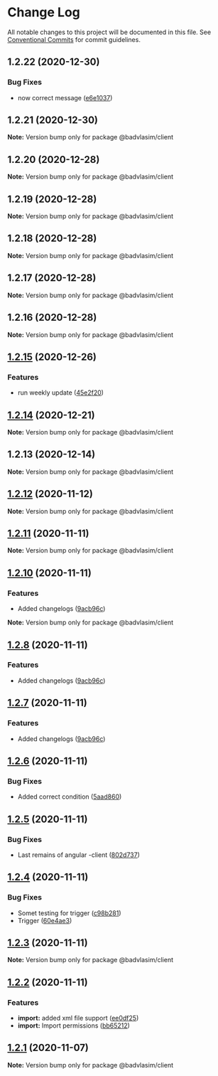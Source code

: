 # Change Log

All notable changes to this project will be documented in this file.
See [Conventional Commits](https://conventionalcommits.org) for commit guidelines.

## 1.2.22 (2020-12-30)


### Bug Fixes

* now correct message ([e6e1037](https://github.com/Badminton-Apps/core/commit/e6e10372c4613dcfa8bf167a76a049a4f1ed4d70))





## 1.2.21 (2020-12-30)

**Note:** Version bump only for package @badvlasim/client





## 1.2.20 (2020-12-28)

**Note:** Version bump only for package @badvlasim/client





## 1.2.19 (2020-12-28)

**Note:** Version bump only for package @badvlasim/client





## 1.2.18 (2020-12-28)

**Note:** Version bump only for package @badvlasim/client





## 1.2.17 (2020-12-28)

**Note:** Version bump only for package @badvlasim/client





## 1.2.16 (2020-12-28)

**Note:** Version bump only for package @badvlasim/client





## [1.2.15](https://github.com/Badminton-Apps/core/compare/v1.2.14...v1.2.15) (2020-12-26)


### Features

* run weekly update ([45e2f20](https://github.com/Badminton-Apps/core/commit/45e2f2087c127c81d068309feada5c0eeefc3426))






## [1.2.14](https://github.com/Badminton-Apps/core/compare/v1.2.13...v1.2.14) (2020-12-21)

**Note:** Version bump only for package @badvlasim/client






## 1.2.13 (2020-12-14)

**Note:** Version bump only for package @badvlasim/client






## [1.2.12](https://dev.azure.com/bad-vla-sim/ranking/_git/ranking/compare/v1.2.11...v1.2.12) (2020-11-12)

**Note:** Version bump only for package @badvlasim/client





## [1.2.11](https://dev.azure.com/bad-vla-sim/ranking/_git/ranking/compare/v1.2.10...v1.2.11) (2020-11-11)

**Note:** Version bump only for package @badvlasim/client






## [1.2.10](https://dev.azure.com/bad-vla-sim/ranking/_git/ranking/compare/v1.2.9...v1.2.10) (2020-11-11)


### Features

* Added changelogs ([9acb96c](https://dev.azure.com/bad-vla-sim/ranking/_git/ranking/commits/9acb96ce01a016b74ac6946c06d5c43082654496))







**Note:** Version bump only for package @badvlasim/client





## [1.2.8](https://dev.azure.com/bad-vla-sim/ranking/_git/ranking/compare/v1.2.9...v1.2.8) (2020-11-11)


### Features

* Added changelogs ([9acb96c](https://dev.azure.com/bad-vla-sim/ranking/_git/ranking/commits/9acb96ce01a016b74ac6946c06d5c43082654496))





## [1.2.7](https://dev.azure.com/bad-vla-sim/ranking/_git/ranking/compare/v1.2.9...v1.2.7) (2020-11-11)


### Features

* Added changelogs ([9acb96c](https://dev.azure.com/bad-vla-sim/ranking/_git/ranking/commits/9acb96ce01a016b74ac6946c06d5c43082654496))





## [1.2.6](https://dev.azure.com/bad-vla-sim/ranking/_git/ranking/compare/v1.2.7...v1.2.6) (2020-11-11)


### Bug Fixes

* Added correct condition ([5aad860](https://dev.azure.com/bad-vla-sim/ranking/_git/ranking/commits/5aad860117228c12277edc1503b35ad4df7eb6a4))





## [1.2.5](https://dev.azure.com/bad-vla-sim/ranking/_git/ranking/compare/v1.2.6...v1.2.5) (2020-11-11)


### Bug Fixes

* Last remains of angular -client ([802d737](https://dev.azure.com/bad-vla-sim/ranking/_git/ranking/commits/802d737873e1f2de138ca7b5f52985608a62764e))





## [1.2.4](https://dev.azure.com/bad-vla-sim/ranking/_git/ranking/compare/v1.2.5...v1.2.4) (2020-11-11)


### Bug Fixes

* Somet testing for trigger ([c98b281](https://dev.azure.com/bad-vla-sim/ranking/_git/ranking/commits/c98b2810d11978d037e52c7b1fff09e6016e05b3))
* Trigger ([60e4ae3](https://dev.azure.com/bad-vla-sim/ranking/_git/ranking/commits/60e4ae3f51b0286d161fddd6ac9961162ee5e699))





## [1.2.3](https://dev.azure.com/bad-vla-sim/ranking/_git/ranking/compare/v1.2.2...v1.2.3) (2020-11-11)

**Note:** Version bump only for package @badvlasim/client





## [1.2.2](https://dev.azure.com/bad-vla-sim/ranking/_git/ranking/compare/v1.2.1...v1.2.2) (2020-11-11)


### Features

* **import:** added xml file support ([ee0df25](https://dev.azure.com/bad-vla-sim/ranking/_git/ranking/commits/ee0df253a0571917f7a266ed918d6a31b8ae8bb7))
* **import:** Import permissions ([bb65212](https://dev.azure.com/bad-vla-sim/ranking/_git/ranking/commits/bb652126828d277c25b0f1cbeea432a102edbb2a))






## [1.2.1](https://dev.azure.com/bad-vla-sim/ranking/_git/ranking/compare/v1.1.0...v1.2.1) (2020-11-07)

**Note:** Version bump only for package @badvlasim/client

